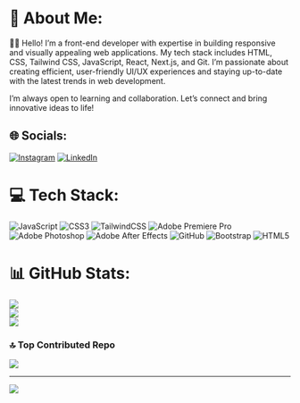 # 💫 About Me:
👨‍💻 Hello! I’m a front-end developer with expertise in building responsive and visually appealing web applications. My tech stack includes HTML, CSS, Tailwind CSS, JavaScript, React, Next.js, and Git. I’m passionate about creating efficient, user-friendly UI/UX experiences and staying up-to-date with the latest trends in web development.

I’m always open to learning and collaboration. Let’s connect and bring innovative ideas to life!


## 🌐 Socials:
[![Instagram](https://img.shields.io/badge/Instagram-%23E4405F.svg?logo=Instagram&logoColor=white)](https://instagram.com/https://www.instagram.com/_honobit_) [![LinkedIn](https://img.shields.io/badge/LinkedIn-%230077B5.svg?logo=linkedin&logoColor=white)](https://linkedin.com/in/https://www.linkedin.com/_honobit_) 

# 💻 Tech Stack:
![JavaScript](https://img.shields.io/badge/javascript-%23323330.svg?style=for-the-badge&logo=javascript&logoColor=%23F7DF1E) ![CSS3](https://img.shields.io/badge/css3-%231572B6.svg?style=for-the-badge&logo=css3&logoColor=white) ![TailwindCSS](https://img.shields.io/badge/tailwindcss-%2338B2AC.svg?style=for-the-badge&logo=tailwind-css&logoColor=white) ![Adobe Premiere Pro](https://img.shields.io/badge/Adobe%20Premiere%20Pro-9999FF.svg?style=for-the-badge&logo=Adobe%20Premiere%20Pro&logoColor=white) ![Adobe Photoshop](https://img.shields.io/badge/adobe%20photoshop-%2331A8FF.svg?style=for-the-badge&logo=adobe%20photoshop&logoColor=white) ![Adobe After Effects](https://img.shields.io/badge/Adobe%20After%20Effects-9999FF.svg?style=for-the-badge&logo=Adobe%20After%20Effects&logoColor=white) ![GitHub](https://img.shields.io/badge/github-%23121011.svg?style=for-the-badge&logo=github&logoColor=white) ![Bootstrap](https://img.shields.io/badge/bootstrap-%238511FA.svg?style=for-the-badge&logo=bootstrap&logoColor=white) ![HTML5](https://img.shields.io/badge/html5-%23E34F26.svg?style=for-the-badge&logo=html5&logoColor=white)
# 📊 GitHub Stats:
![](https://github-readme-stats.vercel.app/api?username=Hossein-NP&theme=neon&hide_border=false&include_all_commits=true&count_private=false)<br/>
![](https://github-readme-streak-stats.herokuapp.com/?user=Hossein-NP&theme=neon&hide_border=false)<br/>
![](https://github-readme-stats.vercel.app/api/top-langs/?username=Hossein-NP&theme=neon&hide_border=false&include_all_commits=true&count_private=false&layout=compact)

### 🔝 Top Contributed Repo
![](https://github-contributor-stats.vercel.app/api?username=Hossein-NP&limit=5&theme=dark&combine_all_yearly_contributions=true)

---
[![](https://visitcount.itsvg.in/api?id=Hossein-NP&icon=6&color=1)](https://visitcount.itsvg.in)

<!-- Proudly created with GPRM ( https://gprm.itsvg.in ) -->

<!---
Hossein-NP/Hossein-NP is a ✨ special ✨ repository because its `README.md` (this file) appears on your GitHub profile.
You can click the Preview link to take a look at your changes.
--->

